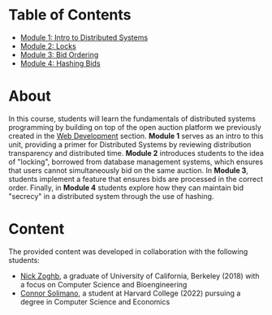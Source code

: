 # Table of Contents

* [Module 1: Intro to Distributed Systems](module-1.md)
* [Module 2: Locks](module-2.md)
* [Module 3: Bid Ordering](module-3.md)
* [Module 4: Hashing Bids](module-4.md)

# About

In this course, students will learn the fundamentals of distributed systems programming by building on top of the open auction platform we previously created in the [Web Development](https://github.com/DFINITY-Education/web-development) section. **Module 1** serves as an intro to this unit, providing a primer for Distributed Systems by reviewing distribution transparency and distributed time. **Module 2** introduces students to the idea of "locking", borrowed from database management systems, which ensures that users cannot simultaneously bid on the same auction. In **Module 3**, students implement a feature that ensures bids are processed in the correct order. Finally, in **Module 4** students explore how they can maintain bid "secrecy" in a distributed system through the use of hashing.

# Content
The provided content was developed in collaboration with the following students:

- [Nick Zoghb](https://www.linkedin.com/in/nickzoghb/), a graduate of University of California, Berkeley (2018) with a focus on Computer Science and Bioengineering
- [Connor Solimano](https://www.linkedin.com/in/connor-solimano/), a student at Harvard College (2022) pursuing a degree in Computer Science and Economics
